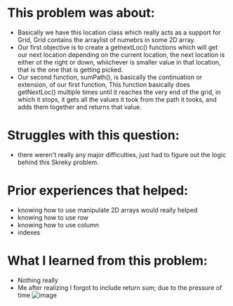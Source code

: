 # This problem was about:
* Basically we have this location class which really acts as a support for Grid, Grid contains the arraylist of numebrs in some 2D array.
* Our first objective is to create a getnextLoc() functions which will get our next location depending on the current location, the next location is either ot the right or down, whiichever is smaller value in that location, that is the one that is getting picked.
* Our second function, sumPath(), is basically the continuation or extension, of our first function, This function basically does getNextLoc() multiple times until it reaches the very end of the grid, in which it stops, it gets all the values it took from the path it tooks, and adds them together and returns that value.

# Struggles with this question:
* there weren't really any major difficulties, just had to figure out the logic behind this Skreky problem.

# Prior experiences that helped:
* knowing how to use manipulate 2D arrays would really helped
* knowing how to use row
* knowing how to use column
* indexes

# What I learned from this problem:
* Nothing really
* Me after realizing I forgot to include return sum; due to the pressure of time
![image](https://github.com/QuantumXQuasar/AP-CSA-mp3-work/assets/147278729/4f71ac0f-9829-402e-ac73-be051d85fdc8)

